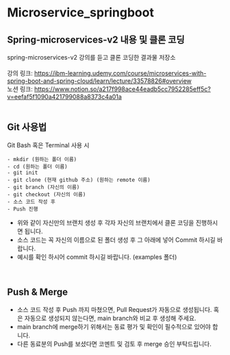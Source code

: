 # Microservice_springboot

## Spring-microservices-v2 내용 및 클론 코딩
spring-microservices-v2 강의를 듣고 클론 코딩한 결과물 저장소
<br>
<br>
강의 링크: https://ibm-learning.udemy.com/course/microservices-with-spring-boot-and-spring-cloud/learn/lecture/33578826#overview
<br>
노션 링크: https://www.notion.so/a217f998ace44eadb5cc7952285eff5c?v=eefaf5f1090a421799088a8373c4a01a
<br>
<br>

## Git 사용법

Git Bash 혹은 Terminal 사용 시
<br>
```
- mkdir (원하는 폴더 이름)
- cd (원하는 폴더 이름)
- git init
- git clone (현재 github 주소) (원하는 remote 이름)
- git branch (자신의 이름)
- git checkout (자신의 이름)
- 소스 코드 작성 후
- Push 진행
```
- 위와 같이 자신만의 브랜치 생성 후 각자 자신의 브랜치에서 클론 코딩을 진행하시면 됩니다.
- 소스 코드는 꼭 자신의 이름으로 된 폴더 생성 후 그 아래에 넣어 Commit 하시길 바랍니다.
- 예시를 확인 하시어 commit 하시길 바랍니다. (examples 폴더)
<br>

## Push & Merge
- 소스 코드 작성 후 Push 까지 마쳤으면, Pull Request가 자동으로 생성됩니다. 혹은 자동으로 생성되지 않는다면, main branch와 비교 후 생성해 주세요.
- main branch에 merge하기 위해서는 동료 평가 및 확인이 필수적으로 있어야 합니다.
- 다른 동료분의 Push를 보셨다면 코멘트 및 검토 후 merge 승인 부탁드립니다.


